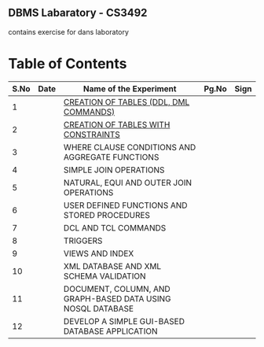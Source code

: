 ## DBMS Labaratory - CS3492
contains exercise for dans laboratory

# Table of Contents

| S.No | Date | Name of the Experiment | Pg.No | Sign |
|------|------|------------------------|-------|------|
| 1    |      | [CREATION OF TABLES (DDL, DML COMMANDS)](ex1/Ex-1.md) |       |      |
| 2    |      | [CREATION OF TABLES WITH CONSTRAINTS](ex2/ex2.md)   |       |      |
| 3    |      | WHERE CLAUSE CONDITIONS AND AGGREGATE FUNCTIONS   |       |      |
| 4    |      | SIMPLE JOIN OPERATIONS   |       |      |
| 5    |      | NATURAL, EQUI AND OUTER JOIN OPERATIONS   |       |      |
| 6    |      | USER DEFINED FUNCTIONS AND STORED PROCEDURES   |       |      |
| 7    |      | DCL AND TCL COMMANDS   |       |      |
| 8    |      | TRIGGERS   |       |      |
| 9    |      | VIEWS AND INDEX   |       |      |
| 10   |      | XML DATABASE AND XML SCHEMA VALIDATION   |       |      |
| 11   |      | DOCUMENT, COLUMN, AND GRAPH-BASED DATA USING NOSQL DATABASE   |       |      |
| 12   |      | DEVELOP A SIMPLE GUI-BASED DATABASE APPLICATION   |       |      |
